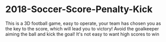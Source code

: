 # 2018-Soccer-Score-Penalty-Kick
This is a 3D football game, easy to operate, your team has chosen you as the key to the score, which will lead you to victory! Avoid the goalkeeper aiming the ball and kick the goal! It's not easy to want high scores to win
